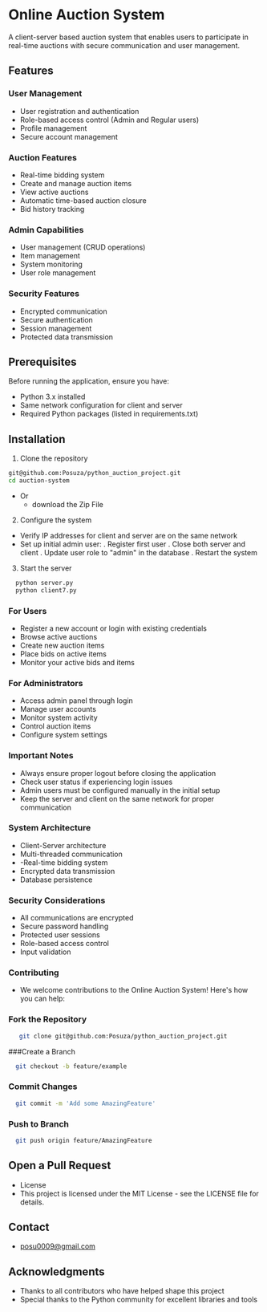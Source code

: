 # Online Auction System

A client-server based auction system that enables users to participate in real-time auctions with secure communication and user management.

## Features

### User Management
- User registration and authentication
- Role-based access control (Admin and Regular users)
- Profile management
- Secure account management

### Auction Features
- Real-time bidding system
- Create and manage auction items
- View active auctions
- Automatic time-based auction closure
- Bid history tracking

### Admin Capabilities
- User management (CRUD operations)
- Item management
- System monitoring
- User role management

### Security Features
- Encrypted communication
- Secure authentication
- Session management
- Protected data transmission

## Prerequisites

Before running the application, ensure you have:
- Python 3.x installed
- Same network configuration for client and server
- Required Python packages (listed in requirements.txt)

## Installation

1. Clone the repository
  ```bash
  git@github.com:Posuza/python_auction_project.git
  cd auction-system
  ```
  - Or 
    - download the Zip File


2. Configure the system
  - Verify IP addresses for client and server are on the same network
  - Set up initial admin user:
    . Register first user
    . Close both server and client
    . Update user role to "admin" in the database
    . Restart the system
3. Start the server
  ```bash
    python server.py
    python client7.py
  ```
### For Users
  - Register a new account or login with existing credentials
  - Browse active auctions
  - Create new auction items
  - Place bids on active items
  - Monitor your active bids and items
  
### For Administrators
  - Access admin panel through login
  - Manage user accounts
  - Monitor system activity
  - Control auction items
  - Configure system settings
  
### Important Notes
  - Always ensure proper logout before closing the application
  - Check user status if experiencing login issues
  - Admin users must be configured manually in the initial setup
  - Keep the server and client on the same network for proper communication
  
### System Architecture
  - Client-Server architecture
  - Multi-threaded communication
  - -Real-time bidding system
  - Encrypted data transmission
  - Database persistence
### Security Considerations
  - All communications are encrypted
  - Secure password handling
  - Protected user sessions
  - Role-based access control
  - Input validation
  
### Contributing
  - We welcome contributions to the Online Auction System! Here's how you can help:
### Fork the Repository
 ```bash
    git clone git@github.com:Posuza/python_auction_project.git
  ```
###Create a Branch
  ```bash
    git checkout -b feature/example
  ```
### Commit Changes
  ```bash
    git commit -m 'Add some AmazingFeature'
  ```
### Push to Branch
  ```bash
    git push origin feature/AmazingFeature
  ```
## Open a Pull Request
  - License
  - This project is licensed under the MIT License - see the LICENSE file for details.

## Contact
   - posu0009@gmail.com

## Acknowledgments
  - Thanks to all contributors who have helped shape this project
  - Special thanks to the Python community for excellent libraries and tools

  

